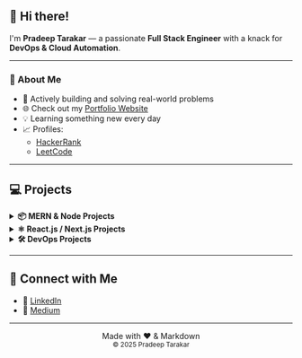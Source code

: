## 👋 Hi there!

I'm **Pradeep Tarakar** — a passionate **Full Stack Engineer** with a knack for **DevOps & Cloud Automation**.

---

### 🚀 About Me

- 🔭 Actively building and solving real-world problems
- 🌐 Check out my [Portfolio Website](https://pradeept.netlify.app/)
- 💡 Learning something new every day
- 📈 Profiles:
  - [HackerRank](https://www.hackerrank.com/profile/pradeep_tarakar)
  - [LeetCode](https://leetcode.com/u/Pradeept17/)

---

## 💻 Projects

<details>
  <summary><strong>📦 MERN & Node Projects</strong></summary>

| Project | Description / Tech Stack |
|--------|---------------------------|
| [Edditor - Text Editor](https://github.com/pradeept/Edditor) | Rich Text Editor using Quill.js & Google Drive |
| [Todo-MERN](https://github.com/pradeept/Todo-MERN) | JWT Auth, AES Encryption, SHA3, CryptoJS |
| [ChaterzZz](https://github.com/pradeept/ChaterzZz) | Real-time chat app |
| [Multi-Vendor Infographic App](https://github.com/pradeept/Blog-Site) | Infographic builder with vendor support |
| [Blog Site](https://github.com/pradeept/Multi-Vendor-Infographic-App) | Express.js and EJS application to compose blogs|
| [Nodejs CLI](https://github.com/pradeept/Provisioner-CLI-APP) | CLI app for provisioning docker containers in a remote server |

</details>

<details>
  <summary><strong>⚛️ React.js / Next.js Projects</strong></summary>

| Project | Description / Tech Stack |
|--------|---------------------------|
| [Loan Calculator & Exchange Rates](https://github.com/pradeept/Loan-Calculator) | Currency & loan calculators |
| [Trello Clone](https://github.com/pradeept/Trello-clone) | Drag-and-drop task manager |
| [Expense Manager](https://github.com/pradeept/Expense-Manager) | Expense tracking app |
| [Book Keeping App](https://github.com/pradeept/Favourite-Books-App) | JSON Server + React |
| [Scraping Tool](https://github.com/pradeept/Scraping-Tool) | Uses Google Search API |
| [Movies & Songs](https://github.com/pradeept/Movies-and-Songs-List-Redux) | Redux for state management |
| [React Components (Scratch)](https://github.com/pradeept/Comps) | Custom-built reusable components |
| [Portfolio](https://github.com/pradeept/Portfolio-React) | My personal site |

</details>

<details>
  <summary><strong>🛠️ DevOps Projects</strong></summary>

| Project | Description / Tech Stack |
|--------|---------------------------|
| [Nextcloud](https://github.com/pradeept/Nextcloud) | Self-hosted cloud storage |
| [Infisical](https://github.com/pradeept/Infisical) | Secrets management |
| [DockerFiles](https://github.com/pradeept/Docker-Files) | Docker images and containers |
| [NGINX Configs](https://github.com/pradeept/NGINX-Configurations) | Server configs |
| [Ansible Auto Updates](https://github.com/pradeept/Automate-Updates-Ansible) | Security patch automation |
| [MERN App Deployment](https://github.com/pradeept/Deploy-MERN-App) | CI/CD pipelines |
| [Nginx Manifests](https://github.com/pradeept/NGINX-Deployment-Manifests) | K8s deployment configs |

</details>

---

## 🤝 Connect with Me

- 💼 [LinkedIn](https://www.linkedin.com/in/pradeep-tarakar/)
- 📝 [Medium](https://medium.com/@pradeep.tarakar17)

---

<p align="center">
  Made with ❤️ & Markdown <br/>
  <sub>© 2025 Pradeep Tarakar</sub>
</p>
